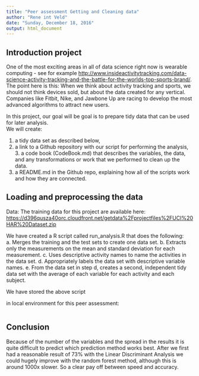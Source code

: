 ```yaml
---
title: "Peer assessment Getting and Cleaning data"
author: "Rene int Veld"
date: "Sunday, December 18, 2016"
output: html_document
---
```


## Introduction project

One of the most exciting areas in all of data science right now is wearable computing - see for example   http://www.insideactivitytracking.com/data-science-activity-tracking-and-the-battle-for-the-worlds-top-sports-brand/.  
The point here is this: When we think about activity tracking and sports, we should not think devices sold, but about the data created for any vertical.  
Companies like Fitbit, Nike, and Jawbone Up are racing to develop the most advanced algorithms to attract new users. 

In this project, our goal will be goal is to prepare tidy data that can be used for later analysis.   
We will create:  
1. a tidy data set as described below, 
2. a link to a Github repository with our script for performing the analysis, 3. a code book (CodeBook.md) that describes the variables, the data, and any transformations or work that we performed to clean up the data.
4. a README.md in the Github repo, explaining how all of the scripts work and how they are connected.


## Loading and preprocessing the data

Data: The training data for this project are available here:  
https://d396qusza40orc.cloudfront.net/getdata%2Fprojectfiles%2FUCI%20HAR%20Dataset.zip  

We have created a R script called run_analysis.R that does the following:  
a. Merges the training and the test sets to create one data set.
b. Extracts only the measurements on the mean and standard deviation for each measurement.
c. Uses descriptive activity names to name the activities in the data set.
d. Appropriately labels the data set with descriptive variable names.
e. From the data set in step d, creates a second, independent tidy data set with the average of each variable for each activity and each subject.

We have stored the above script 

in local environment for this peer assessment:

```{r}

```

## Conclusion

Because of the number of the variables and the spread in the results it is quite difficult to predict which prediction method works best. After we first had a reasonable result of 73% with the Linear Discriminant Analysis we could hugely improve with the random forest method, although this is around 1000x slower. So a clear pay off between speed and accuracy.